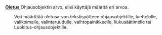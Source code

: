 [**Oletus** ](properties-data.md) Ohjausobjektin arvo, ellei käyttäjä määritä eri arvoa.

<p style="margin-left: 2.0em">Voit määrittää oletusarvon tekstisyötteen ohjausobjektille, luettelolle, valikoimalle, valintaruudulle, vaihtopainikkeelle, liukusäätimelle tai Luokitus-ohjausobjektille.

